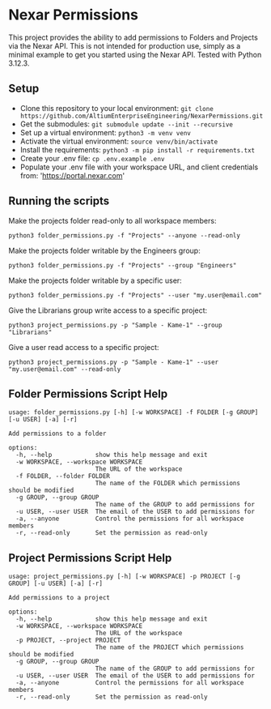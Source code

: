 # Nexar Permissions

This project provides the ability to add permissions to Folders and Projects via the Nexar API.
This is not intended for production use, simply as a minimal example to get you started using the Nexar API.
Tested with Python 3.12.3.

## Setup
- Clone this repository to your local environment: `git clone https://github.com/AltiumEnterpriseEngineering/NexarPermissions.git`
- Get the submodules: `git submodule update --init --recursive`
- Set up a virtual environment: `python3 -m venv venv`
- Activate the virtual environment: `source venv/bin/activate`
- Install the requirements: `python3 -m pip install -r requirements.txt`
- Create your .env file: `cp .env.example .env`
- Populate your .env file with your workspace URL, and client credentials from: 'https://portal.nexar.com'

## Running the scripts
Make the projects folder read-only to all workspace members: 
```
python3 folder_permissions.py -f "Projects" --anyone --read-only
```
Make the projects folder writable by the Engineers group: 
```
python3 folder_permissions.py -f "Projects" --group "Engineers"
```
Make the projects folder writable by a specific user: 
```
python3 folder_permissions.py -f "Projects" --user "my.user@email.com"
```
Give the Librarians group write access to a specific project: 
```
python3 project_permissions.py -p "Sample - Kame-1" --group "Librarians"
```
Give a user read access to a specific project: 
```
python3 project_permissions.py -p "Sample - Kame-1" --user "my.user@email.com" --read-only
```

## Folder Permissions Script Help
```
usage: folder_permissions.py [-h] [-w WORKSPACE] -f FOLDER [-g GROUP] [-u USER] [-a] [-r]

Add permissions to a folder

options:
  -h, --help            show this help message and exit
  -w WORKSPACE, --workspace WORKSPACE
                        The URL of the workspace
  -f FOLDER, --folder FOLDER
                        The name of the FOLDER which permissions should be modified
  -g GROUP, --group GROUP
                        The name of the GROUP to add permissions for
  -u USER, --user USER  The email of the USER to add permissions for
  -a, --anyone          Control the permissions for all workspace members
  -r, --read-only       Set the permission as read-only
```
## Project Permissions Script Help
```
usage: project_permissions.py [-h] [-w WORKSPACE] -p PROJECT [-g GROUP] [-u USER] [-a] [-r]

Add permissions to a project

options:
  -h, --help            show this help message and exit
  -w WORKSPACE, --workspace WORKSPACE
                        The URL of the workspace
  -p PROJECT, --project PROJECT
                        The name of the PROJECT which permissions should be modified
  -g GROUP, --group GROUP
                        The name of the GROUP to add permissions for
  -u USER, --user USER  The email of the USER to add permissions for
  -a, --anyone          Control the permissions for all workspace members
  -r, --read-only       Set the permission as read-only
```